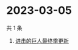 # 2023-03-05

共 1 条

<!-- BEGIN -->
<!-- 最后更新时间 Sun Mar 05 2023 07:03:10 GMT+0800 (China Standard Time) -->

1. [进击的巨人最终季更新](https://www.zhihu.com/search?q=进击的巨人最终季更新)

<!-- END -->

